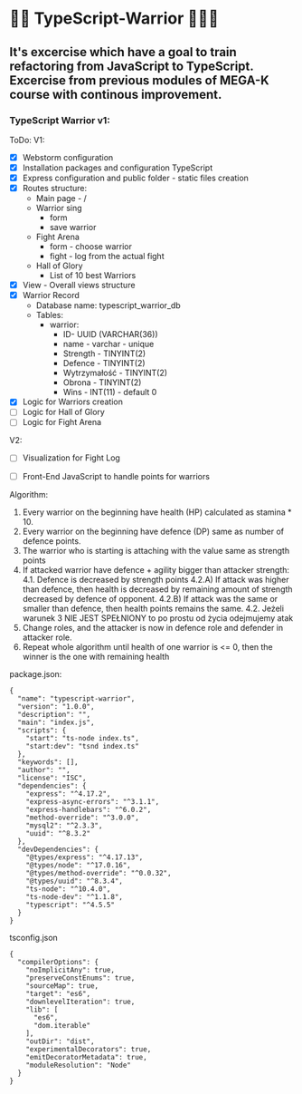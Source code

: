 # 🐱‍👤 TypeScript-Warrior 🐱‍🏍🤖

## It's excercise which have a goal to train refactoring from JavaScript to TypeScript. Excercise from previous modules of MEGA-K course with continous improvement.


### TypeScript Warrior v1:

ToDo:
V1:
- [x] Webstorm configuration
- [x] Installation packages and configuration TypeScript  
- [x] Express configuration and public folder - static files creation
- [x] Routes structure:
  - Main page - /
  - Warrior sing
    - form 
    - save warrior
  - Fight Arena
    - form - choose warrior
    - fight - log from the actual fight
  - Hall of Glory
    - List of 10 best Warriors 
- [x] View - Overall views structure
- [x] Warrior Record
  - Database name: typescript_warrior_db
  - Tables:
    - warrior: 
      - ID- UUID (VARCHAR(36))
      - name - varchar - unique
      - Strength - TINYINT(2)
      - Defence - TINYINT(2)
      - Wytrzymałość - TINYINT(2)
      - Obrona - TINYINT(2)
      - Wins - INT(11) - default 0
- [x] Logic for Warriors creation 
- [ ] Logic for Hall of Glory
- [ ] Logic for Fight Arena

V2:
- [ ] Visualization for Fight Log
- [ ] Front-End JavaScript to handle points for warriors


Algorithm:

1. Every warrior on the beginning have health (HP) calculated as stamina * 10.
2. Every warrior on the beginning have defence (DP) same as number of defence points.
3. The warrior who is starting is attaching with the value same as strength points
4. If attacked warrior have defence  + agility  bigger than attacker strength:
   4.1. Defence is decreased by strength points
   4.2.A) If attack was higher than defence, then health is decreased by remaining amount of strength decreased by 
   defence of opponent.
   4.2.B) If attack was the same or smaller than defence, then health points remains the same.
   4.2. Jeżeli warunek 3 NIE JEST SPEŁNIONY to po prostu od życia odejmujemy atak
5. Change roles, and the attacker is now in defence role and defender in attacker role.
6. Repeat whole algorithm until health of one warrior is <= 0, then the winner is the one with remaining health


package.json:  
```
{
  "name": "typescript-warrior",
  "version": "1.0.0",
  "description": "",
  "main": "index.js",
  "scripts": {
    "start": "ts-node index.ts",
    "start:dev": "tsnd index.ts"
  },
  "keywords": [],
  "author": "",
  "license": "ISC",
  "dependencies": {
    "express": "^4.17.2",
    "express-async-errors": "^3.1.1",
    "express-handlebars": "^6.0.2",
    "method-override": "^3.0.0",
    "mysql2": "^2.3.3",
    "uuid": "^8.3.2"
  },
  "devDependencies": {
    "@types/express": "^4.17.13",
    "@types/node": "^17.0.16",
    "@types/method-override": "^0.0.32",
    "@types/uuid": "^8.3.4",
    "ts-node": "^10.4.0",
    "ts-node-dev": "^1.1.8",
    "typescript": "^4.5.5"
  }
}

```

tsconfig.json
```  
{
  "compilerOptions": {
    "noImplicitAny": true,
    "preserveConstEnums": true,
    "sourceMap": true,
    "target": "es6",
    "downlevelIteration": true,
    "lib": [
      "es6",
      "dom.iterable"
    ],
    "outDir": "dist",
    "experimentalDecorators": true,
    "emitDecoratorMetadata": true,
    "moduleResolution": "Node"
  }
}

```
